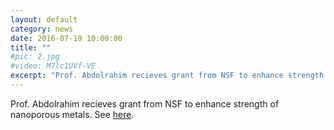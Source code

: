 ```yaml
---
layout: default
category: news
date: 2016-07-19 10:00:00
title: ""
#pic: 2.jpg
#video: M7lc1UVf-VE
excerpt: "Prof. Abdolrahim recieves grant from NSF to enhance strength of nanoporous metals."
---
```

Prof. Abdolrahim recieves grant from NSF to enhance strength of nanoporous metals. See <a href="http://www.me.rochester.edu/news-events/news/2016-07-19_abdolrahiim_grant.html">here</a>.



